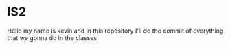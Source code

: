 # IS2

Hello my name is kevin and in this repository I'll do the commit of everything that we gonna do in the classes
